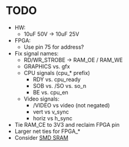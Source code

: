 # TODO

* HW:
  * 10uF 50V -> 10uF 25V
* FPGA:
  * Use pin 75 for address?
* Fix signal names:
  * RD/WR_STROBE -> RAM_OE / RAM_WE
  * GRAPHICS vs. gfx
  * CPU signals (cpu_* prefix)
    * RDY vs. cpu_ready
    * SOB vs. /SO vs. so_n
    * BE vs. cpu_en
  * Video signals:
    * /VIDEO vs video (not negated)
    * vert vs v_sync
    * horiz vs h_sync
* Tie RAM_CE to 3V3 and reclaim FPGA pin
* Larger net ties for FPGA_*
* Consider [SMD SRAM](https://jlcpcb.com/partdetail/444095-IS61WV1288EEBLL10TLI/C443418)

